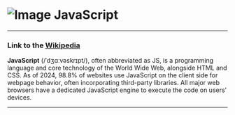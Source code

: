 # ![Image](https://www.tiobe.com/wp-content/themes/tiobe/tiobe-index/images/JavaScript.png) JavaScript
___
### Link to the [Wikipedia](https://en.wikipedia.org/wiki/JavaScript_(programming_language))
**JavaScript** (/ˈdʒɑːvəskrɪpt/), often abbreviated as JS, is a programming language and core technology of the 
World Wide Web, alongside HTML and CSS. As of 2024, 98.8% of websites use JavaScript on the client side 
for webpage behavior, often incorporating third-party libraries. All major web browsers have 
a dedicated JavaScript engine to execute the code on users' devices.
___